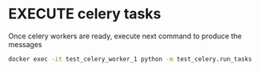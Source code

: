 # EXECUTE celery tasks

Once celery workers are ready, execute next command to produce the messages

```bash
docker exec -it test_celery_worker_1 python -m test_celery.run_tasks
```